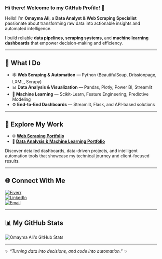 ### Hi there! Welcome to my GitHub Profile! 👋  

Hello! I’m **Omayma Ali**, a **Data Analyst & Web Scraping Specialist** passionate about transforming raw data into actionable insights and automated intelligence.  

I build reliable **data pipelines**, **scraping systems**, and **machine learning dashboards** that empower decision-making and efficiency.  

---

## 🧩 What I Do

- 🕸️ **Web Scraping & Automation** — Python (BeautifulSoup, Drissionpage, LXML, Scrapy)  
- 📊 **Data Analysis & Visualization** — Pandas, Plotly, Power BI, Streamlit  
- 🤖 **Machine Learning** — Scikit-Learn, Feature Engineering, Predictive Modeling  
- ⚙️ **End-to-End Dashboards** — Streamlit, Flask, and API-based solutions  

---

## 📂 Explore My Work

- 🌐 [**Web Scraping Portfolio**](https://omayma-ali.github.io)  
- 🧠 [**Data Analysis & Machine Learning Portfolio**](https://omayma-ali.github.io/data-portfolio)  

Discover detailed dashboards, data-driven projects, and intelligent automation tools that showcase my technical journey and client-focused results.  

---

## 🌐 Connect With Me  

[![Fiverr](https://img.shields.io/badge/Fiverr-1DBF73?style=for-the-badge&logo=fiverr&logoColor=white)](https://www.fiverr.com/users/omaymaaa)  
[![LinkedIn](https://img.shields.io/badge/LinkedIn-0077B5?style=for-the-badge&logo=linkedin&logoColor=white)](www.linkedin.com/in/omayma-ali)  
[![Email](https://img.shields.io/badge/Email-D14836?style=for-the-badge&logo=gmail&logoColor=white)](mailto:omaymaali171187@gmail.com)  

---

## 📊 My GitHub Stats  

<img align="center" src="https://github-readme-stats.vercel.app/api?username=Omayma-ali&show_icons=true&line_height=27&count_private=true&title_color=ffffff&text_color=c9cacc&icon_color=2bbc8a&bg_color=1d1f21" alt="Omayma Ali's GitHub Stats" />  

---

✨ *“Turning data into decisions, and code into automation.”* ✨
